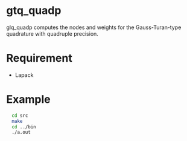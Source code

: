 # gtq_quadp

glq_quadp computes the nodes and weights for the Gauss-Turan-type quadrature with quadruple precision. 

# Requirement
* Lapack

# Example
```bash
  cd src
  make 
  cd ../bin
  ./a.out 
```
